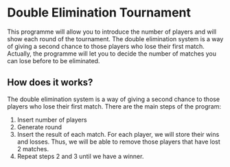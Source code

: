 # Double Elimination Tournament

This programme will allow you to introduce the number of players and will show each round of the tournament.
The double elimination system is a way of giving a second chance to those players who lose their first match.
Actually, the programme will let you to decide the number of matches you can lose before to be eliminated.

## How does it works?

The double elimination system is a way of giving a second chance to those players who lose their first match.
There are the main steps of the program: 
1. Insert number of players
2. Generate round
3. Insert the result of each match. For each player, we will store their wins and losses. Thus, we will be able to remove those players that have lost 2 matches.
4. Repeat steps 2 and 3 until we have a winner.